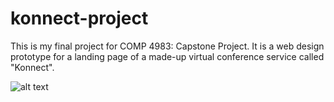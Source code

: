 # konnect-project
This is my final project for COMP 4983: Capstone Project. It is a web design prototype for a landing page of a made-up virtual conference service called "Konnect".

![alt text](https://i.ibb.co/Xjy9dHq/front-page-screenshot.png)
